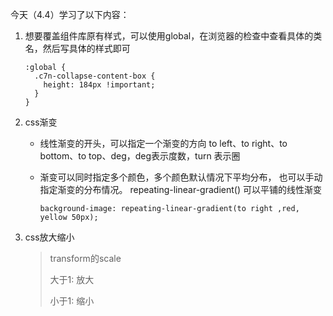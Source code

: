 今天（4.4）学习了以下内容：

1. 想要覆盖组件库原有样式，可以使用global，在浏览器的检查中查看具体的类名，然后写具体的样式即可

   ```less
   :global {
     .c7n-collapse-content-box {
       height: 184px !important;
     }
   }
   ```

2. css渐变

   - 线性渐变的开头，可以指定一个渐变的方向 to left、to right、to bottom、to top、deg，deg表示度数，turn 表示圈

   - 渐变可以同时指定多个颜色，多个颜色默认情况下平均分布， 也可以手动指定渐变的分布情况。 repeating-linear-gradient() 可以平铺的线性渐变 

     ```less
     background-image: repeating-linear-gradient(to right ,red, yellow 50px);
     ```

3. css放大缩小

   > transform的scale
   >
   > 大于1: 放大
   >
   > 小于1: 缩小
